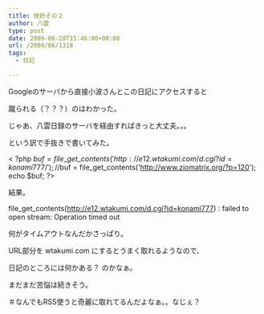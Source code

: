 ```yaml
---
title: 挫折その２
author: 八雲
type: post
date: 2009-06-28T15:46:00+00:00
url: /2009/06/1318
tags:
  - 日記

---
```

Googleのサーバから直接小波さんとこの日記にアクセスすると
  
蹴られる（？？？）のはわかった。
  
じゃあ、八雲日録のサーバを経由すればきっと大丈夫。。。
  
という訳で手抜きで書いてみた。

< ?php $buf = file\_get\_contents('http://e12.wtakumi.com/d.cgi?id=konami777/'); //$buf = file\_get\_contents('http://www.ziomatrix.org/?p=120'); echo $buf; ?>

結果。
  
file\_get\_contents(http://e12.wtakumi.com/d.cgi?id=konami777) : failed to open stream: Operation timed out

何がタイムアウトなんだかさっぱり。
  
URL部分を wtakumi.com にするとうまく取れるようなので、
  
日記のところには何かある？ のかなぁ。
  
まだまだ苦悩は続きそう。
  
＃なんでもRSS使うと奇麗に取れてるんだよなぁ。。なじぇ？
